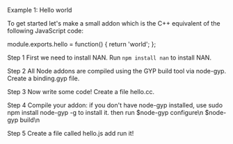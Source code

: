 Example 1: Hello world

To get started let's make a small addon which is the C++ equivalent of the following JavaScript code:

module.exports.hello = function() { return 'world'; };

Step 1
First we need to install NAN. Run `npm install nan` to install NAN.

Step 2
All Node addons are compiled using the GYP build tool via node-gyp. Create a binding.gyp file. 

Step 3
Now write some code! Create a file hello.cc.

Step 4
Compile your addon: if you don't have node-gyp installed, use sudo npm install node-gyp -g to install it. then run 
$node-gyp configure\n
$node-gyp build\n

Step 5
Create a file called hello.js add run it!
